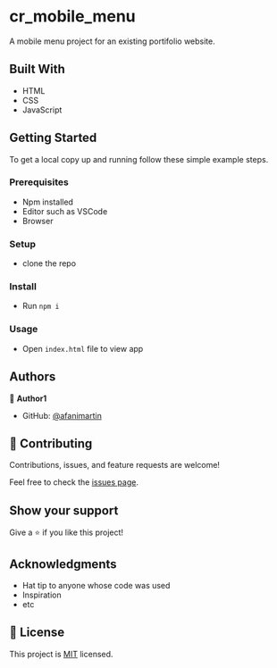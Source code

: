 # cr_mobile_menu
A mobile menu project for an existing portifolio website.

## Built With

- HTML
- CSS
- JavaScript


## Getting Started
To get a local copy up and running follow these simple example steps.

### Prerequisites
- Npm installed
- Editor such as VSCode
- Browser

### Setup
- clone the repo

### Install
- Run `npm i`

### Usage
- Open `index.html` file to view app


## Authors

👤 **Author1**

- GitHub: [@afanimartin](https://github.com/afanimartin)

## 🤝 Contributing

Contributions, issues, and feature requests are welcome!

Feel free to check the [issues page](../../issues/).

## Show your support

Give a ⭐️ if you like this project!

## Acknowledgments

- Hat tip to anyone whose code was used
- Inspiration
- etc

## 📝 License

This project is [MIT](./MIT.md) licensed.
